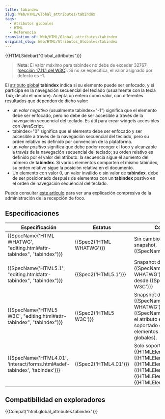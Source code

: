 ```yaml
---
title: tabindex
slug: Web/HTML/Global_attributes/tabindex
tags:
  - Atributos globales
  - HTML
  - Referencia
translation_of: Web/HTML/Global_attributes/tabindex
original_slug: Web/HTML/Atributos_Globales/tabindex
---
```


{{HTMLSidebar("Global_attributes")}}

> **Nota:** El valor máximo para tabindex no debe de exceder 32767 ([sección 17.11.1 del W3C](https://www.w3.org/TR/html401/interact/forms.html#h-17.11.1)). Si no se especifica, el valor asignado por defecto es -1.

El [atributo global](/es/docs/Web/HTML/Atributos_Globales) **tabindex** indica si su elemento puede ser enfocado, y si participa en la navegación secuencial del teclado (usualmente con la tecla _Tab_, de ahí el nombre). Acepta un entero como valor, con diferentes resultados que dependen de dicho valor:

- un _valor negativo_ (usualmente tabindex="-1") significa que el elemento debe ser enfocado, pero no debe de ser accesible a través de la navegación secuencial del teclado. Es útil para crear widgets accesibles con JavaScript.
- tabindex="0" significa que el elemento debe ser enfocado y ser accesible a través de la navegación secuencial del teclado, pero su orden relativo es definido por convención de la plataforma.
- un _valor positivo_ significa que debe poder recoger el foco y alcanzable a través de la navegación secuencial del teclado; su orden relativo es definido por el valor del atributo: la secuencia sigue el aumento del número de **tabindex**. Si varios elementos comparten el mismo tabindex, su orden relativo sigue la posición relativa en el documento.
- Un elemento con valor 0, un valor inválido o sin valor de **tabindex**, debe de ser posicionado después de elementos con un **tabindex** postivo en el orden de navegación secuencial del teclado.

Puede consultar [este artículo](/en/Focus_management_in_HTML) para ver una explicación compresiva de la administración de la recepción de foco.

## Especificaciones

| Especificación                                                                                   | Estatus                          | Comentario                                                                                                                                                                                                                      |
| ------------------------------------------------------------------------------------------------ | -------------------------------- | ------------------------------------------------------------------------------------------------------------------------------------------------------------------------------------------------------------------------------- |
| {{SpecName('HTML WHATWG', "editing.html#attr-tabindex", "tabindex")}}     | {{Spec2('HTML WHATWG')}} | Sin cambio desde el último snapshot, {{SpecName('HTML5.1')}}                                                                                                                                                           |
| {{SpecName('HTML5.1', "editing.html#attr-tabindex", "tabindex")}}         | {{Spec2('HTML5.1')}}     | Snapshot de {{SpecName('HTML WHATWG')}}, sin cambio desde {{SpecName('HTML5 W3C')}}                                                                                                                             |
| {{SpecName('HTML5 W3C', "editing.html#attr-tabindex", "tabindex")}}         | {{Spec2('HTML5 W3C')}}     | Snapshot de {{SpecName('HTML WHATWG')}}. Desde {{SpecName("HTML4.01")}}, el atributo es ahora soportado en todos los elementos (atributos globales).                                                           |
| {{SpecName('HTML4.01', 'interact/forms.html#adef-tabindex', 'tabindex')}} | {{Spec2('HTML4.01')}}     | Solo soportado en {{HTMLElement("a")}}, {{HTMLElement("area")}}, {{HTMLElement("button")}}, {{HTMLElement("object")}}, {{HTMLElement("select")}}, y {{HTMLElement("textarea")}}. |

## Compatibilidad en exploradores

{{Compat("html.global_attributes.tabindex")}}
